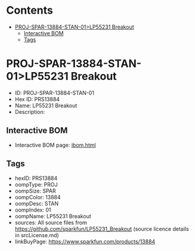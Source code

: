 



Contents
========

* [PROJ-SPAR-13884-STAN-01>LP55231 Breakout](#proj-spar-13884-stan-01lp55231-breakout)
	* [Interactive BOM](#interactive-bom)
	* [Tags](#tags)

# PROJ-SPAR-13884-STAN-01>LP55231 Breakout

- ID: PROJ-SPAR-13884-STAN-01
- Hex ID: PRS13884
- Name: LP55231 Breakout
- Description: 

## Interactive BOM

- Interactive BOM page: [ibom.html](kicad/bom/ibom.html)

## Tags

- hexID: PRS13884
- oompType: PROJ
- oompSize: SPAR
- oompColor: 13884
- oompDesc: STAN
- oompIndex: 01
- oompName: LP55231 Breakout
- sources: All source files from https://github.com/sparkfun/LP55231_Breakout (source licence details in srcLicense.md)
- linkBuyPage: https://www.sparkfun.com/products/13884
